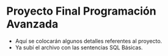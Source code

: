 # Proyecto Final Programación Avanzada
- Aquí se colocarán algunos detalles referentes al proyecto.
- Ya subí el archivo con las sentencias SQL Básicas.
